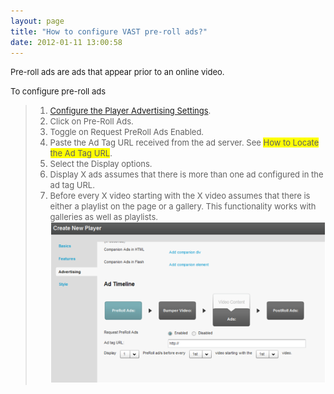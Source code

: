 ```yaml
---
layout: page
title: "How to configure VAST pre-roll ads?"
date: 2012-01-11 13:00:58
---
```


<span style="font-size: small;">Pre-roll ads are ads that appear prior to an online video.</span>

<p class="mce-procedure">
  <span style="font-size: small;">To configure pre-roll ads</span>
</p>

> 1.  <span style="font-size: small;"><strong></strong><a href="http://knowledge.kaltura.com/faq/how-configure-player-advertising-settings" target="_blank" title="How to configure the player advertising settings">Configure the Player Advertising Settings</a>.</span>
> 2.  <span style="font-size: small;"><strong></strong>Click on Pre-Roll Ads.</span>
> 3.  <span style="font-size: small;"><strong></strong>Toggle on Request PreRoll Ads Enabled.</span>
> 4.  <span style="font-size: small;"><strong></strong>Paste the Ad Tag URL received from the ad server. See <span style="background-color: #ffff00;">How to Locate the Ad Tag URL</span>.</span>
> 5.  <span style="font-size: small;"><strong></strong>Select the Display options.</span>
> 6.  <span style="font-size: small;">Display X ads assumes that there is more than one ad configured in the ad tag URL.</span>
> 7.  <span style="font-size: small;"><strong></strong>Before every X video starting with the X video assumes that there is either a playlist on the page or a gallery. This functionality works with galleries as well as playlists.</span><img src="../../assets/240.img">